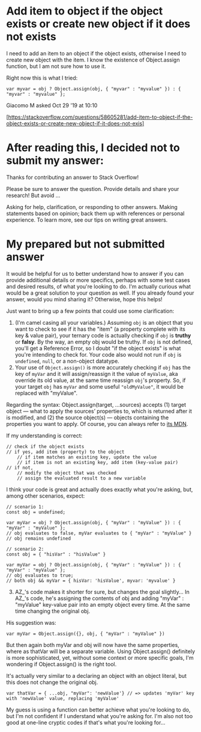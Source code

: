 # Add item to object if the object exists or create new object if it does not exists

I need to add an item to an object if the object exists, otherwise I need to create new object with the item.
I know the existence of Object.assign function, but I am not sure how to use it.

Right now this is what I tried:

`var myvar = obj ? Object.assign(obj, { "myvar" : "myvalue" }) : { "myvar" : "myvalue" };`

Giacomo M asked Oct 29 '19 at 10:10

[https://stackoverflow.com/questions/58605281/add-item-to-object-if-the-object-exists-or-create-new-object-if-it-does-not-exis]

# After reading this, I decided not to submit my answer: 

Thanks for contributing an answer to Stack Overflow!

Please be sure to answer the question. Provide details and share your research!
But avoid …

Asking for help, clarification, or responding to other answers.
Making statements based on opinion; back them up with references or personal experience.
To learn more, see our tips on writing great answers.

# My prepared but not submitted answer

It would be helpful for us to better understand how to answer if you can provide additional details or more specifics, perhaps with some test cases and desired results, of what you're looking to do. I'm actually curious what would be a great solution to your question as well. If you already found your answer, would you mind sharing it? Otherwise, hope this helps! 

Just want to bring up a few points that could use some clarification:

 1. (I'm camel casing all your variables.) Assuming `obj` is an object that you want to check to see if it has the "item" (a property complete with its key & value pair), your ternary code is actually checking if `obj` is **truthy** or **falsy**. By the way, an empty obj would be truthy. If `obj` is not defined, you'll get a Reference Error, so I doubt "if the object exists" is what you're intending to check for. Your code also would not run if `obj` is `undefined`, `null`, or a non-object datatype.
 2. Your use of `Object.assign()` is more accurately checking if `obj` has the key of `myVar` and it will assign/reassign it the value of `myValue`, aka override its old value, at the same time reassign `obj`'s property. So, if your target `obj` has `myVar` and some useful `"oldMyValue"`, it would be replaced with "myValue".

Regarding the syntax: Object.assign(target, ...sources) accepts (1) target object — what to apply the sources’ properties to, which is returned after it is modified, and (2) the source object(s) — objects containing the properties you want to apply. Of course, you can always refer to [its MDN][1].

If my understanding is correct: 

    // check if the object exists
    // if yes, add item (property) to the object
    	// if item matches an existing key, update the value
    	// if item is not an existing key, add item (key-value pair)
    // if not, 
    	// modify the object that was checked
    	// assign the evaluated result to a new variable 

I think your code is great and actually does exactly what you're asking, but, among other scenarios, expect: 

    // scenario 1:
    const obj = undefined;
    
    var myVar = obj ? Object.assign(obj, { "myVar" : "myValue" }) : { "myVar" : "myValue" };
    // obj evaluates to false, myVar evaluates to { "myVar" : "myValue" }
    // obj remains undefined

    // scenario 2: 
    const obj = { "hisVar" : "hisValue" }
    
    var myVar = obj ? Object.assign(obj, { "myVar" : "myValue" }) : { "myVar" : "myValue" };
    // obj evaluates to true; 
    // both obj && myVar = { hisVar: 'hisValue', myvar: 'myvalue' }


 3. AZ_'s code makes it shorter for sure, but changes the goal slightly... In AZ_'s code, he's assigning the contents of obj and adding "myVar" : "myValue" key-value pair into an empty object every time. At the same time changing the original obj.

His suggestion was:

    var myVar = Object.assign({}, obj, { "myVar" : "myValue" })

But then again both myVar and obj will now have the same properties, where as thatVar will be a separate variable. Using Object.assign() definitely is more sophisticated, yet, without some context or more specific goals, I'm wondering if Object.assign() is the right tool.

It's actually very similar to a declaring an object with an object literal, but this does not change the original obj. 

    var thatVar = { ...obj, "myVar": 'newValue'} // => updates 'myVar' key with 'newValue' value, replacing 'myValue' 

My guess is using a function can better achieve what you're looking to do, but I'm not confident if I understand what you're asking for. I'm also not too good at one-line cryptic codes if that's what you're looking for... 

  [1]: https://developer.mozilla.org/en-US/docs/Web/JavaScript/Reference/Global_Objects/Object/assign
